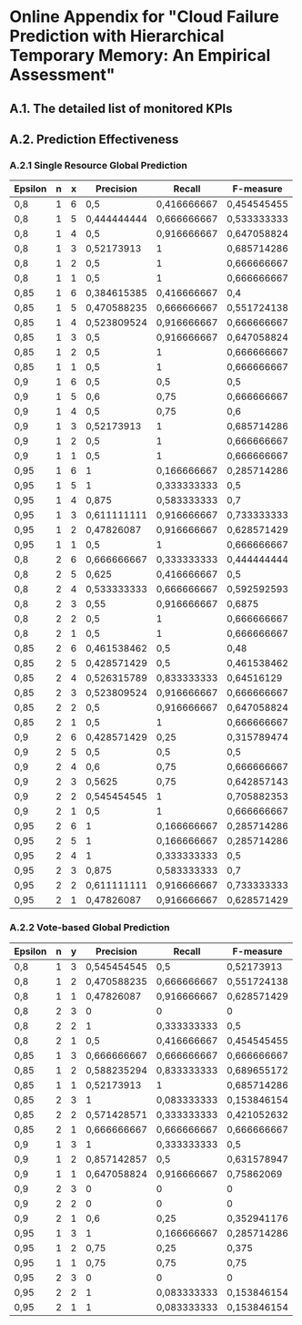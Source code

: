 # Online Appendix for "Cloud Failure Prediction with Hierarchical Temporary Memory: An Empirical Assessment"

## A.1. The detailed list of monitored KPIs

## A.2. Prediction Effectiveness

### A.2.1 Single Resource Global Prediction

| Epsilon | n | x | Precision   | Recall      | F-measure   |
| ------- | - | - | ----------- | ----------- | ----------- |
| 0,8     | 1 | 6 | 0,5         | 0,416666667 | 0,454545455 |
| 0,8     | 1 | 5 | 0,444444444 | 0,666666667 | 0,533333333 |
| 0,8     | 1 | 4 | 0,5         | 0,916666667 | 0,647058824 |
| 0,8     | 1 | 3 | 0,52173913  | 1           | 0,685714286 |
| 0,8     | 1 | 2 | 0,5         | 1           | 0,666666667 |
| 0,8     | 1 | 1 | 0,5         | 1           | 0,666666667 |
| 0,85    | 1 | 6 | 0,384615385 | 0,416666667 | 0,4         |
| 0,85    | 1 | 5 | 0,470588235 | 0,666666667 | 0,551724138 |
| 0,85    | 1 | 4 | 0,523809524 | 0,916666667 | 0,666666667 |
| 0,85    | 1 | 3 | 0,5         | 0,916666667 | 0,647058824 |
| 0,85    | 1 | 2 | 0,5         | 1           | 0,666666667 |
| 0,85    | 1 | 1 | 0,5         | 1           | 0,666666667 |
| 0,9     | 1 | 6 | 0,5         | 0,5         | 0,5         |
| 0,9     | 1 | 5 | 0,6         | 0,75        | 0,666666667 |
| 0,9     | 1 | 4 | 0,5         | 0,75        | 0,6         |
| 0,9     | 1 | 3 | 0,52173913  | 1           | 0,685714286 |
| 0,9     | 1 | 2 | 0,5         | 1           | 0,666666667 |
| 0,9     | 1 | 1 | 0,5         | 1           | 0,666666667 |
| 0,95    | 1 | 6 | 1           | 0,166666667 | 0,285714286 |
| 0,95    | 1 | 5 | 1           | 0,333333333 | 0,5         |
| 0,95    | 1 | 4 | 0,875       | 0,583333333 | 0,7         |
| 0,95    | 1 | 3 | 0,611111111 | 0,916666667 | 0,733333333 |
| 0,95    | 1 | 2 | 0,47826087  | 0,916666667 | 0,628571429 |
| 0,95    | 1 | 1 | 0,5         | 1           | 0,666666667 |
| 0,8     | 2 | 6 | 0,666666667 | 0,333333333 | 0,444444444 |
| 0,8     | 2 | 5 | 0,625       | 0,416666667 | 0,5         |
| 0,8     | 2 | 4 | 0,533333333 | 0,666666667 | 0,592592593 |
| 0,8     | 2 | 3 | 0,55        | 0,916666667 | 0,6875      |
| 0,8     | 2 | 2 | 0,5         | 1           | 0,666666667 |
| 0,8     | 2 | 1 | 0,5         | 1           | 0,666666667 |
| 0,85    | 2 | 6 | 0,461538462 | 0,5         | 0,48        |
| 0,85    | 2 | 5 | 0,428571429 | 0,5         | 0,461538462 |
| 0,85    | 2 | 4 | 0,526315789 | 0,833333333 | 0,64516129  |
| 0,85    | 2 | 3 | 0,523809524 | 0,916666667 | 0,666666667 |
| 0,85    | 2 | 2 | 0,5         | 0,916666667 | 0,647058824 |
| 0,85    | 2 | 1 | 0,5         | 1           | 0,666666667 |
| 0,9     | 2 | 6 | 0,428571429 | 0,25        | 0,315789474 |
| 0,9     | 2 | 5 | 0,5         | 0,5         | 0,5         |
| 0,9     | 2 | 4 | 0,6         | 0,75        | 0,666666667 |
| 0,9     | 2 | 3 | 0,5625      | 0,75        | 0,642857143 |
| 0,9     | 2 | 2 | 0,545454545 | 1           | 0,705882353 |
| 0,9     | 2 | 1 | 0,5         | 1           | 0,666666667 |
| 0,95    | 2 | 6 | 1           | 0,166666667 | 0,285714286 |
| 0,95    | 2 | 5 | 1           | 0,166666667 | 0,285714286 |
| 0,95    | 2 | 4 | 1           | 0,333333333 | 0,5         |
| 0,95    | 2 | 3 | 0,875       | 0,583333333 | 0,7         |
| 0,95    | 2 | 2 | 0,611111111 | 0,916666667 | 0,733333333 |
| 0,95    | 2 | 1 | 0,47826087  | 0,916666667 | 0,628571429 |

### A.2.2 Vote-based Global Prediction

| Epsilon | n | y | Precision   | Recall      | F-measure   |
| ------- | - | - | ----------- | ----------- | ----------- |
| 0,8     | 1 | 3 | 0,545454545 | 0,5         | 0,52173913  |
| 0,8     | 1 | 2 | 0,470588235 | 0,666666667 | 0,551724138 |
| 0,8     | 1 | 1 | 0,47826087  | 0,916666667 | 0,628571429 |
| 0,8     | 2 | 3 | 0           | 0           | 0           |
| 0,8     | 2 | 2 | 1           | 0,333333333 | 0,5         |
| 0,8     | 2 | 1 | 0,5         | 0,416666667 | 0,454545455 |
| 0,85    | 1 | 3 | 0,666666667 | 0,666666667 | 0,666666667 |
| 0,85    | 1 | 2 | 0,588235294 | 0,833333333 | 0,689655172 |
| 0,85    | 1 | 1 | 0,52173913  | 1           | 0,685714286 |
| 0,85    | 2 | 3 | 1           | 0,083333333 | 0,153846154 |
| 0,85    | 2 | 2 | 0,571428571 | 0,333333333 | 0,421052632 |
| 0,85    | 2 | 1 | 0,666666667 | 0,666666667 | 0,666666667 |
| 0,9     | 1 | 3 | 1           | 0,333333333 | 0,5         |
| 0,9     | 1 | 2 | 0,857142857 | 0,5         | 0,631578947 |
| 0,9     | 1 | 1 | 0,647058824 | 0,916666667 | 0,75862069  |
| 0,9     | 2 | 3 | 0           | 0           | 0           |
| 0,9     | 2 | 2 | 0           | 0           | 0           |
| 0,9     | 2 | 1 | 0,6         | 0,25        | 0,352941176 |
| 0,95    | 1 | 3 | 1           | 0,166666667 | 0,285714286 |
| 0,95    | 1 | 2 | 0,75        | 0,25        | 0,375       |
| 0,95    | 1 | 1 | 0,75        | 0,75        | 0,75        |
| 0,95    | 2 | 3 | 0           | 0           | 0           |
| 0,95    | 2 | 2 | 1           | 0,083333333 | 0,153846154 |
| 0,95    | 2 | 1 | 1           | 0,083333333 | 0,153846154 |


